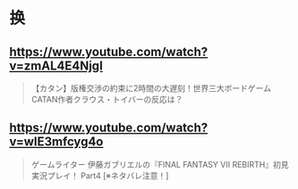 # 换

## https://www.youtube.com/watch?v=zmAL4E4NjgI

> 【カタン】版権交渉の約束に2時間の大遅刻！世界三大ボードゲームCATAN作者クラウス・トイバーの反応は？ 

## https://www.youtube.com/watch?v=wIE3mfcyg4o 

> ゲームライター 伊藤ガブリエルの『FINAL FANTASY VII REBIRTH』初見実況プレイ！ Part4 [※ネタバレ注意！] 
